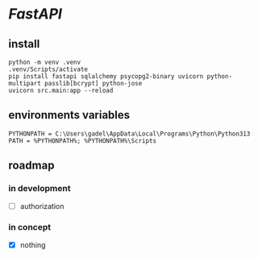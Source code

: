 # _FastAPI_

## install
```
python -m venv .venv
.venv/Scripts/activate
pip install fastapi sqlalchemy psycopg2-binary uvicorn python-multipart passlib[bcrypt] python-jose
uvicorn src.main:app --reload
```
## environments variables
```
PYTHONPATH = C:\Users\gadel\AppData\Local\Programs\Python\Python313
PATH = %PYTHONPATH%; %PYTHONPATH%\Scripts
```

## roadmap
### in development
- [ ] authorization

### in concept
- [x] nothing